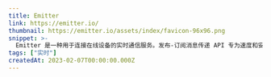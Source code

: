 ```yaml
---
title: Emitter
link: https://emitter.io/
thumbnail: https://emitter.io/assets/index/favicon-96x96.png
snippet: >-
  Emitter 是一种用于连接在线设备的实时通信服务。发布-订阅消息传递 API 专为速度和安全性而构建。
tags: ["实时"]
createdAt: 2023-02-07T00:00:00.000Z
---
```

